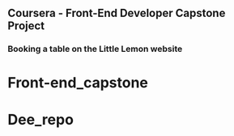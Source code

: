 ## Coursera - Front-End Developer Capstone Project

### Booking a table on the Little Lemon website

# Front-end_capstone
# Dee_repo
